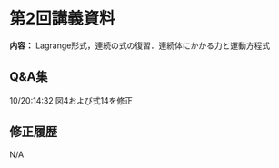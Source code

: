 # 第2回講義資料  
**内容：**  Lagrange形式，連続の式の復習．連続体にかかる力と運動方程式
## Q&A集 
10/20:14:32  図4および式14を修正
## 修正履歴  
N/A

